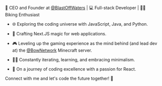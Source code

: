 🚀 CEO and Founder at [@BlastOffWaters](https://github.com/blastoffwaters) | 💻 Full-stack Developer | 🚴‍♂️ Biking Enthusiast

- 🌐 Exploring the coding universe with JavaScript, Java, and Python.
- 🔧 Crafting Next.JS magic for web applications.
- 🎮 Leveling up the gaming experience as the mind behind (and lead dev at) the [@BowNetwork](https://github.com/bownetwork) Minecraft server.

- 👨‍💻 Constantly iterating, learning, and embracing minimalism.
- 🌱 On a journey of coding excellence with a passion for React.

Connect with me and let's code the future together! 🌟

